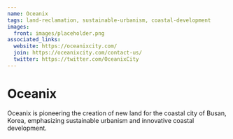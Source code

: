 ```yaml
---
name: Oceanix
tags: land-reclamation, sustainable-urbanism, coastal-development
images:
  front: images/placeholder.png
associated_links:
  website: https://oceanixcity.com/
  join: https://oceanixcity.com/contact-us/
  twitter: https://twitter.com/OceanixCity
---
```


# Oceanix

Oceanix is pioneering the creation of new land for the coastal city of Busan, Korea, emphasizing sustainable urbanism and innovative coastal development.
